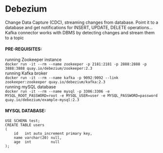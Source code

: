 # Debezium

Change Data Capture (CDC), streaming changes from database. Point it to a database and get notifications for INSERT, UPDATE, DELETE operations… Kafka connector works with DBMS by detecting changes and  stream them to a topic

#### PRE-REQUISITES:

running Zookeeper instance<br />
```docker run -it --rm --name zookeeper -p 2181:2181 -p 2888:2888 -p 3888:3888 quay.io/debezium/zookeeper:2.3```<br />
running Kafka broker<br />
```docker run -it --rm --name kafka -p 9092:9092 --link zookeeper:zookeeper quay.io/debezium/kafka:2.3```<br />
running mySQL database<br />
```docker run -it --rm --name mysql -p 3306:3306 -e MYSQL_ROOT_PASSWORD=root -e MYSQL_USER=user -e MYSQL_PASSWORD=password quay.io/debezium/example-mysql:2.3```<br />

#### MYSQL DATABASE:
```
USE SCHEMA test;
CREATE TABLE users
(
    id   int auto_increment primary key,
    name varchar(20) null,
    age  int         null
);
```
